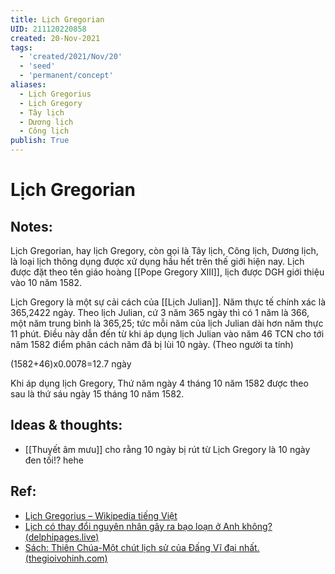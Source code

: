 ```yaml
---
title: Lịch Gregorian
UID: 211120220858
created: 20-Nov-2021
tags:
  - 'created/2021/Nov/20'
  - 'seed'
  - 'permanent/concept'
aliases:
  - Lịch Gregorius
  - Lịch Gregory
  - Tây lịch
  - Dương lịch
  - Công lịch
publish: True
---
```

# Lịch Gregorian

## Notes:
Lịch Gregorian, hay lịch Gregory, còn gọi là Tây lịch, Công lịch, Dương lịch, là loại lịch thông dụng được xử dụng hầu hết trên thế giới hiện nay. Lịch được đặt theo tên giáo hoàng [[Pope Gregory XIII]], lịch được DGH giới thiệu vào 10 năm 1582. 

Lịch Gregory là một sự cải cách của [[Lịch Julian]]. Năm thực tế chính xác là 365,2422 ngày. Theo lịch Julian,  cứ 3 năm 365 ngày thì có 1 năm là 366, một năm trung bình là 365,25; tức mỗi năm của lịch Julian dài hơn năm thực 11 phút. Điều này dẫn đến từ khi áp dụng lịch Julian vào năm 46 TCN cho tới năm 1582 điểm phân cách năm đã bị lùi 10 ngày. (Theo người ta tính)

(1582+46)x0.0078=12.7 ngày

Khi áp dụng lịch Gregory, Thứ năm ngày 4 tháng 10 năm 1582 được theo sau là thứ sáu ngày 15 tháng 10 năm 1582.

## Ideas & thoughts:
- [[Thuyết âm mưu]] cho rằng 10 ngày bị rút từ Lịch Gregory là 10 ngày đen tối!? hehe


## Ref:
- [Lịch Gregorius – Wikipedia tiếng Việt](https://vi.wikipedia.org/wiki/L%E1%BB%8Bch_Gregorius)
- [Lịch có thay đổi nguyên nhân gây ra bạo loạn ở Anh không? (delphipages.live)](https://delphipages.live/vi/d%E1%BB%93ng-hanh/trang-ch%E1%BB%A7/d%E1%BB%93ng-hanh/did-a-calendar-change-cause-riots-in-england)
- [Sách: Thiên Chúa-Một chút lịch sử của Đấng Vĩ đại nhất. (thegioivohinh.com)](http://thegioivohinh.com/diendan/showthread.php?80619-S%C3%A1ch-Thi%C3%AAn-Ch%C3%BAa-M%E1%BB%99t-ch%C3%BAt-l%E1%BB%8Bch-s%E1%BB%AD-c%E1%BB%A7a-%C4%90%E1%BA%A5ng-V%C4%A9-%C4%91%E1%BA%A1i-nh%E1%BA%A5t&s=b44f72985ccccd2c21eef5c55e3efcc9)